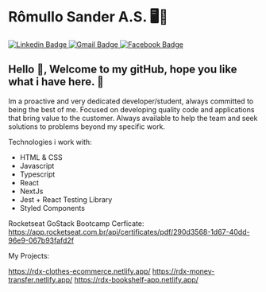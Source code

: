 # Rômullo Sander A.S. 🖥🚀

<a target="_blank" href="https://www.linkedin.com/in/r%C3%B4mullo-sander-27491795/">
  <img alt="Linkedin Badge" src="https://img.shields.io/badge/-Rômullo%20Sander-blue?style=flat-square&logo=Linkedin&logoColor=white&link=https://www.linkedin.com/in/eliasgcf/"/>
</a>
<a target="_blank" href="mailto:romullo_sas@outlook.com">
  <img alt="Gmail Badge" src="https://img.shields.io/badge/-romullo_sas@outlook.com-c14438?style=flat-square&logo=Gmail&logoColor=white&link=mailto:romullo_sas@outlook.com"/>
</a>

<a target="_blank" href="https://www.facebook.com/romullo.sas/">
  <img alt="Facebook Badge" src="https://img.shields.io/badge/-Rômullo%20Sander-blue?style=flat-square&logo=Facebook&logoColor=white&link=https://www.facebook.com/romullo.sas/"/>
</a>

## Hello 👋, Welcome to my gitHub, hope you like what i have here. 🙂

Im a proactive and very dedicated developer/student, always committed to being the best of me. Focused on developing quality code and applications that bring value to the customer. Always available to help the team and seek solutions to problems beyond my specific work.

Technologies i work with:
* HTML & CSS
* Javascript
* Typescript
* React
* NextJs
* Jest + React Testing Library
* Styled Components


Rocketseat GoStack Bootcamp Cerficate:
https://app.rocketseat.com.br/api/certificates/pdf/290d3568-1d67-40dd-96e9-067b93fafd2f

My Projects:

https://rdx-clothes-ecommerce.netlify.app/
https://rdx-money-transfer.netlify.app/
https://rdx-bookshelf-app.netlify.app/
